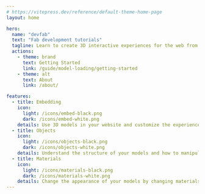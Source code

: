 ```yaml
---
# https://vitepress.dev/reference/default-theme-home-page
layout: home

hero:
  name: "devfab"
  text: "Fab development tutorials"
  tagline: Learn to create 3D interactive experiences for the web from Sketchfab Master and Certified Partner Klaas Nienhuis.
  actions:
    - theme: brand
      text: Getting Started
      link: /guide/model-loading/getting-started
    - theme: alt
      text: About
      link: /about/

features:
  - title: Embedding
    icon:
      light: /icons/embed-black.png
      dark: /icons/embed-white.png
    details: Use 3D models in your website and customize the experience by changing appearance and behavior of the model.
  - title: Objects
    icon:
      light: /icons/objects-black.png
      dark: /icons/objects-white.png
    details: Understand the structure of your models and how to manipulate objects with the API.
  - title: Materials
    icon:
      light: /icons/materials-black.png
      dark: /icons/materials-white.png
    details: Change the appearance of your models by changing materials and textures.
---
```


